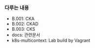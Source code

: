 ### 다루는 내용 
- B.001: CKA
- B.002: CKAD
- B.003: CKS
- docs: 관련문서 
- k8s-multicontext: Lab build by Vagrant 
